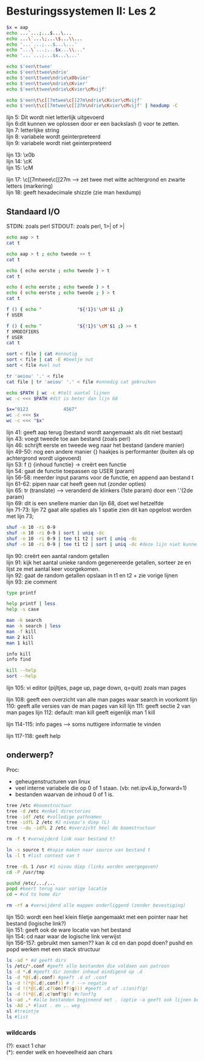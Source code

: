 # Besturingssystemen II: Les 2

```bash
$x = aap
echo ...`...;...$...\...       
echo ...\`...\;...\$...\\...   
echo '...`...;...$...\...'
echo "...\`...;...$x...\\..."
echo '...`...;...$x...\...' 

echo $'een\ttwee'
echo $'een\ttwee\ndrie'
echo $'een\ttwee\ndrie\x0bvier'
echo $'een\ttwee\ndrie\cKvier'
echo $'een\ttwee\ndrie\cKvier\cMvijf'

echo $'een\t\c[[7mtwee\c[[27m\ndrie\cKvier\cMvijf'
echo $'een\t\c[[7mtwee\c[[27m\ndrie\cKvier\cMvijf' | hexdump -C
```

lijn 5: Dit wordt niet letterlijk uitgevoerd  
lijn 6:dit kunnen we oplossen door er een backslash (\) voor te zetten.  
lijn 7: letterlijke string  
lijn 8: variabele wordt geinterpreteerd  
lijn 9: variabele wordt niet geinterpreteerd  

lijn 13: \x0b  
lijn 14: \cK  
lijn 15: \cM  

lijn 17: \c[[7mtwee\c[[27m --> zet twee met witte achtergrond en zwarte letters (markering)  
lijn 18: geeft hexadecimale shizzle (zie man hexdump)  

## Standaard I/O

STDIN: zoals perl
STDOUT: zoals perl, 1>| of >| 

```bash
echo aap > t
cat t

echo aap > t ; echo tweede >> t
cat t

echo { echo eerste ; echo tweede } > t
cat t

echo ( echo eerste ; echo tweede ) > t
echo ( echo eerste ; echo tweede ; ) > t
cat t

f () { echo "             "${!1}$'\cM'$1 ;} 
f USER

f () { echo "             "${!1}$'\cM'$1 ;} >> t
f XMODIFIERS
f USER 
cat t

sort < file | cat #onnutig
sort < file | cat -E #beetje nut
sort < file #wel nut

tr 'aeiou' '.' < file
cat file | tr 'aeiou' '.' < file #onnodig cat gebruiken

echo $PATH | wc -c #telt aantal lijnen
wc -c <<< $PATH #dit is beter dan lijn 68

$x="0123             4567"
wc -c <<< $x
wc -c <<< "$x"
```

lijn 41: geeft aap terug (bestand wordt aangemaakt als dit niet bestaat)   
lijn 43: voegt tweede toe aan bestand (zoals perl)   
lijn 46: schrijft eerste en tweede weg naar het bestand (andere manier)  
lijn 49-50: nog een andere manier {} haakjes is performanter (buiten als op achtergrond wordt uigevoerd)  
lijn 53: f () {inhoud functie} -> creërt een functie   
lijn 54: gaat de functie toepassen op USER (param)    
lijn 56-58: meerder input params voor de functie, en append aan bestand t   
lijn 61-62: pipen naar cat heeft geen nut (zonder opties)   
lijn 65: tr (translate) --> veranderd de klinkers (1ste param) door een '.'(2de param)   
lijn 69: dit is een snellere manier dan lijn 68, doet wel hetzelfde   
lijn 71-73: lijn 72 gaat alle spaties als 1 spatie zien dit kan opgelost worden met lijn 73;


```bash
shuf -n 10 -ri 0-9
shuf -n 10 -ri 0-9 | sort | uniq -dc
shuf -n 10 -ri 0-9 | tee t1 t2 | sort | uniq -dc
shuf -n 10 -ri 0-9 | tee t1 t2 | sort | uniq -dc #deze lijn niet kunne overschrijven
```

lijn 90: creërt een aantal random getallen   
lijn 91: kijk het aantal unieke random gegenereerde getallen, sorteer ze en lijst ze met aantal keer voorgekomen.  
lijn 92: gaat de random getallen opslaan in t1 en t2 + zie vorige lijnen    
lijn 93: zie comment   


```bash
type printf

help printf | less
help -s case

man -k search
man -k search | less
man -f kill
man 2 kill
man 1 kill

info kill
info find

kill --help
sort --help
```

lijn 105: vi editor (pijltjes, page up, page down, q=quit) zoals man pages

lijn 108: geeft een overzicht van alle man pages waar search in voorkomt
lijn 110: geeft alle versies van de man pages van kill
lijn 111: geeft sectie 2 van man pages 
lijn 112: default: man kill geeft eigenlijk man 1 kill   

lijn 114-115: info pages --> soms nuttigere informatie te vinden

lijn 117-118: geeft help

## onderwerp?

Proc: 
- geheugenstructuren van linux
- veel interne variabele die op 0 of 1 staan. (vb: net.ipv4.ip_forward=1)
- bestanden waarvan de inhoud 0 of 1 is.

```bash
tree /etc #boomstructuur
tree -d /etc #enkel directories
tree -idf /etc #volledige pathnamen
tree -idfL 2 /etc #2 niveau's diep (L)
tree --du -idfL 2 /etc #overzicht heel de boomstructuur
```

```bash
rm -f t #verwijderd link naar bestand t?

ln -s source t #kopie maken naar source van bestand t
ls -l t #list context van t

tree -dL 1 /usr #1 nivau diep (links worden weergegeven)
cd -P /usr/tmp

pushd /etc/.../...
popd #keert terug naar vorige locatie
cd ~ #cd to home dir

rm -rf a #verwijderd alle mappen onderliggend (zonder bevestiging)
```

lijn 150: wordt een heel klein filetje aangemaakt met een pointer naar het bestand (logische link?)   
lijn 151: geeft ook de ware locatie van het bestand   
lijn 154: cd naar waar de logische link verwijst   
lijn 156-157: gebruikt men samen?? kan ik cd en dan popd doen? pushd en popd werken met een stack structuur 

```bash
ls -ad * #d geeft dirs
ls /etc/*.conf #geeft alle bestanden die voldoen aan patroon
ls -d *.d #geeft dir zonder inhoud eindigend op .d
ls -d *@(.d|.conf) #geeft .d of .conf
ls -d !(*@(.d|.conf)) # ! --> negatie
ls -d !(*@(.d|.c?(on)f?(g))) #geeft .d of .c(on)f(g)
ls -d !(*@(.d|.c?onf?g)) #c?onf?g 
ls -ad .* #alle bestanden beginnend met . (optie -a geeft ook lijnen beginnend met .)
ls -Ad .* #laat . en .. weg
sl #treintje
ls #list
```

### wildcards
(?): exact 1 char  
(*): eender welk en hoeveelheid aan chars
